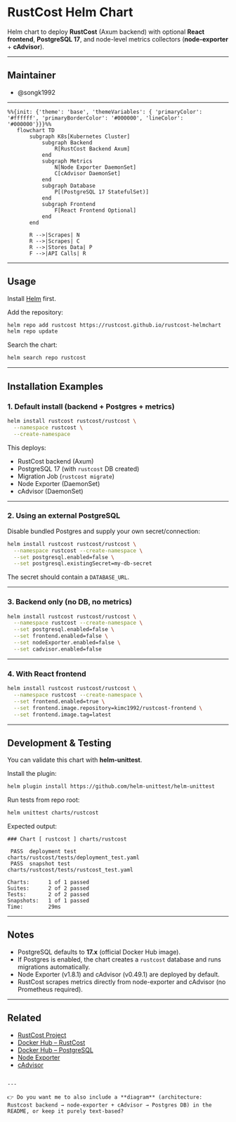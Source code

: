 # RustCost Helm Chart

Helm chart to deploy **RustCost** (Axum backend) with optional **React frontend**, **PostgreSQL 17**, and node-level metrics collectors (**node-exporter** + **cAdvisor**).

---

## Maintainer

- @songk1992

---

```mermaid
%%{init: {'theme': 'base', 'themeVariables': { 'primaryColor': '#ffffff', 'primaryBorderColor': '#000000', 'lineColor': '#000000'}}}%%
   flowchart TD
       subgraph K8s[Kubernetes Cluster]
           subgraph Backend
               R[RustCost Backend Axum]
           end
           subgraph Metrics
               N[Node Exporter DaemonSet]
               C[cAdvisor DaemonSet]
           end
           subgraph Database
               P[(PostgreSQL 17 StatefulSet)]
           end
           subgraph Frontend
               F[React Frontend Optional]
           end
       end

       R -->|Scrapes| N
       R -->|Scrapes| C
       R -->|Stores Data| P
       F -->|API Calls| R

```

---

## Usage

Install [Helm](https://helm.sh/docs/intro/install/) first.

Add the repository:

```bash
helm repo add rustcost https://rustcost.github.io/rustcost-helmchart
helm repo update
```

Search the chart:

```bash
helm search repo rustcost
```

---

## Installation Examples

### 1. Default install (backend + Postgres + metrics)

```bash
helm install rustcost rustcost/rustcost \
  --namespace rustcost \
  --create-namespace
```

This deploys:

- RustCost backend (Axum)
- PostgreSQL 17 (with `rustcost` DB created)
- Migration Job (`rustcost migrate`)
- Node Exporter (DaemonSet)
- cAdvisor (DaemonSet)

---

### 2. Using an external PostgreSQL

Disable bundled Postgres and supply your own secret/connection:

```bash
helm install rustcost rustcost/rustcost \
  --namespace rustcost --create-namespace \
  --set postgresql.enabled=false \
  --set postgresql.existingSecret=my-db-secret
```

The secret should contain a `DATABASE_URL`.

---

### 3. Backend only (no DB, no metrics)

```bash
helm install rustcost rustcost/rustcost \
  --namespace rustcost --create-namespace \
  --set postgresql.enabled=false \
  --set frontend.enabled=false \
  --set nodeExporter.enabled=false \
  --set cadvisor.enabled=false
```

---

### 4. With React frontend

```bash
helm install rustcost rustcost/rustcost \
  --namespace rustcost --create-namespace \
  --set frontend.enabled=true \
  --set frontend.image.repository=kimc1992/rustcost-frontend \
  --set frontend.image.tag=latest
```

---

## Development & Testing

You can validate this chart with **helm-unittest**.

Install the plugin:

```bash
helm plugin install https://github.com/helm-unittest/helm-unittest
```

Run tests from repo root:

```bash
helm unittest charts/rustcost
```

Expected output:

```
### Chart [ rustcost ] charts/rustcost

 PASS  deployment test            charts/rustcost/tests/deployment_test.yaml
 PASS  snapshot test              charts/rustcost/tests/rustcost_test.yaml

Charts:      1 of 1 passed
Suites:      2 of 2 passed
Tests:       2 of 2 passed
Snapshots:   1 of 1 passed
Time:        29ms
```

---

## Notes

- PostgreSQL defaults to **17.x** (official Docker Hub image).
- If Postgres is enabled, the chart creates a `rustcost` database and runs migrations automatically.
- Node Exporter (v1.8.1) and cAdvisor (v0.49.1) are deployed by default.
- RustCost scrapes metrics directly from node-exporter and cAdvisor (no Prometheus required).

---

## Related

- [RustCost Project](https://github.com/rustcost)
- [Docker Hub – RustCost](https://hub.docker.com/repository/docker/kimc1992/rustcost/general)
- [Docker Hub – PostgreSQL](https://hub.docker.com/_/postgres)
- [Node Exporter](https://github.com/prometheus/node_exporter)
- [cAdvisor](https://github.com/google/cadvisor)

```

---

👉 Do you want me to also include a **diagram** (architecture: Rustcost backend → node-exporter + cAdvisor → Postgres DB) in the README, or keep it purely text-based?
```
